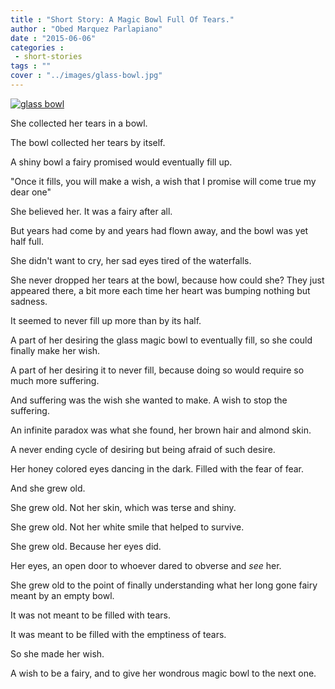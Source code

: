 ```yaml
---
title : "Short Story: A Magic Bowl Full Of Tears."
author : "Obed Marquez Parlapiano"
date : "2015-06-06"
categories : 
 - short-stories
tags : ""
cover : "../images/glass-bowl.jpg"
---
```


[![glass bowl](https://obedparla.com/wp-content/uploads/2015/06/glass-bowl.jpg?w=660)](https://obedparla.com/wp-content/uploads/2015/06/glass-bowl.jpg)

She collected her tears in a bowl.

The bowl collected her tears by itself.

A shiny bowl a fairy promised would eventually fill up.

"Once it fills, you will make a wish, a wish that I promise will come true my dear one"

She believed her. It was a fairy after all.

But years had come by and years had flown away, and the bowl was yet half full.

She didn't want to cry, her sad eyes tired of the waterfalls.

She never dropped her tears at the bowl, because how could she? They just appeared there, a bit more each time her heart was bumping nothing but sadness.

It seemed to never fill up more than by its half.

A part of her desiring the glass magic bowl to eventually fill, so she could finally make her wish.

A part of her desiring it to never fill, because doing so would require so much more suffering.

And suffering was the wish she wanted to make. A wish to stop the suffering.

An infinite paradox was what she found, her brown hair and almond skin.

A never ending cycle of desiring but being afraid of such desire.

Her honey colored eyes dancing in the dark. Filled with the fear of fear.

And she grew old.

She grew old. Not her skin, which was terse and shiny.

She grew old. Not her white smile that helped to survive.

She grew old. Because her eyes did.

Her eyes, an open door to whoever dared to obverse and _see_ her.

She grew old to the point of finally understanding what her long gone fairy meant by an empty bowl.

It was not meant to be filled with tears.

It was meant to be filled with the emptiness of tears.

So she made her wish.

A wish to be a fairy, and to give her wondrous magic bowl to the next one.
